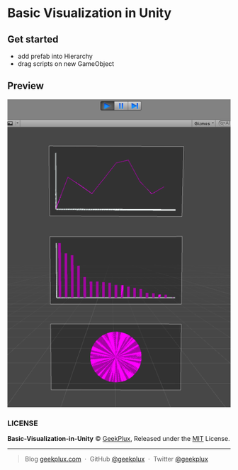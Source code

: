 # Basic Visualization in Unity

## Get started

- add prefab into Hierarchy
- drag scripts on new GameObject

## Preview

![preview](./preview/preview.png)

### LICENSE

**Basic-Visualization-in-Unity** &copy; [GeekPlux](https://github.com/geekplux), Released under the [MIT](./LICENSE) License.

---

> Blog [geekplux.com](http://geekplux.com) &nbsp;&middot;&nbsp;
> GitHub [@geekplux](https://github.com/geekplux) &nbsp;&middot;&nbsp;
> Twitter [@geekplux](https://twitter.com/geekplux)